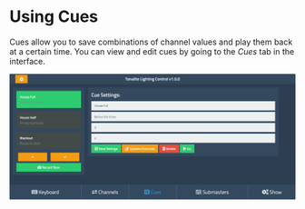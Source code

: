 # Using Cues

Cues allow you to save combinations of channel values and play them back at a certain time. You can view and edit cues by going to the *Cues* tab in the interface.

![Cues UI tab](../images/cues.png)